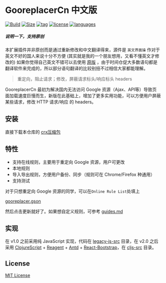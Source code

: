 # GooreplacerCn 中文版

[![Build](https://oauth.applinzi.com/State/passed/PASSED/44CC11.svg)](../../)
[![Size](https://oauth.applinzi.com/Label/size/999KB/b36d41.svg)](../../)
[![tag](https://oauth.applinzi.com/Label/tag/v3.10.0/84bf96.svg)](../../releases)
[![license](https://oauth.applinzi.com/Label/license/MIT/FE7D37.svg)](LICENSE)
[![languages](https://oauth.applinzi.com/Label/languages/JavaScript/c8b218.svg)](../../search?l=JavaScript)

##### 说明一下，支持原创

本扩展插件并非原创而是通过重新修改和中文翻译得来，源件是 `英文界面操` 作对于英文不好的国人来说十分不方便 (其实就是我的一个朋友想用，又看不懂英文才修改的) 如果你觉得自己英文不错可以去使用 [原版](https://github.com/jiacai2050/gooreplacer) ，由于时间仓促大多数语句都是翻译软件来完成的，所以部分语句翻译的比较别扭不过相信大家都能理解。


> 重定向，阻止请求；修改，屏蔽请求标头/响应标头 headers

GooreplacerCn 最初为解决国内无法访问 Google 资源（Ajax、API等）导致页面加载速度巨慢而生，新版在此基础上，增加了更多实用功能，可以方便用户屏蔽某些请求，修改 HTTP 请求/响应 的 headers。

## 安装

直接下载本仓库的 [crx压缩包](https://github.com/yakeing/GooreplacerCn/raw/master/gooreplacercn.crx.zip)

## 特性

- 支持在线规则，主要用于重定向 Google 资源，用户可更改
- 本地规则
- 导入导出规则，方便用户备份、同步（规则可在 Chrome/Firefox 种通用）
- 支持测试

对于只想重定向 Google 资源的同学，可以在`Online Rule List`处填上

[gooreplacer.gson](gooreplacer.gson)

然后点击更新就好了。如果想自定义规则，可参考 [guides.md](guides.md)

## 实现

在 v1.0 之前采用纯 JavaScript 实现，代码在 [legacy-js-src](legacy-js-src) 目录，在 v2.0 之后采用 [ClojureScript](https://github.com/clojure/clojurescript) + [Reagent](https://github.com/reagent-project/reagent) + [Antd](https://ant.design/) + [React-Bootstrap](https://react-bootstrap.github.io/)，在 [cljs-src](cljs-src) 目录。

## License

[MIT License](LICENSE)
